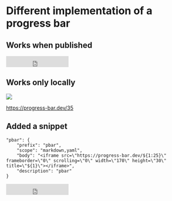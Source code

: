 
# Different implementation of a progress bar 

## Works when published

<iframe src="https://progress-bar.dev/34" frameborder="0" scrolling="0" width="170" height="30" title="34"></iframe>

## Works only locally
![ ](https://progress-bar.dev/70)

https://progress-bar.dev/35

## Added a snippet 

    "pbar": {
        "prefix": "pbar",
        "scope": "markdown,yaml",
        "body": "<iframe src=\"https://progress-bar.dev/${1:25}\" frameborder=\"0\" scrolling=\"0\" width=\"170\" height=\"30\" title=\"${1}\"></iframe>",
        "description": "pbar"
    }

<iframe src="https://progress-bar.dev/23" frameborder="0" scrolling="0" width="170" height="30" title="23"></iframe>
